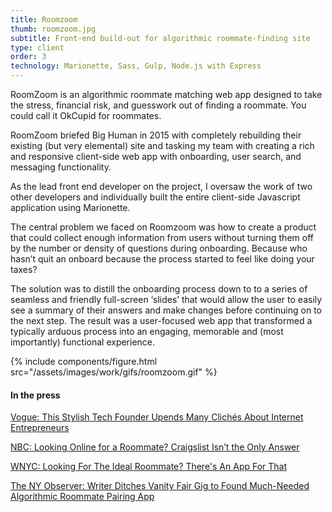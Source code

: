 ```yaml
---
title: Roomzoom
thumb: roomzoom.jpg
subtitle: Front-end build-out for algorithmic roommate-finding site
type: client
order: 3
technology: Marionette, Sass, Gulp, Node.js with Express
---
```

RoomZoom is an algorithmic roommate matching web app designed to take the stress, financial risk, and guesswork out of finding a roommate. You could call it OkCupid for roommates.

RoomZoom briefed Big Human in 2015 with completely rebuilding their existing (but very elemental) site and tasking my team with creating a rich and responsive client-side web app with onboarding, user search, and messaging functionality.

As the lead front end developer on the project, I oversaw the work of two other developers and individually built the entire client-side Javascript application using Marionette.

The central problem we faced on Roomzoom was how to create a product that could collect enough information from users without turning them off by the number or density of questions during onboarding. Because who hasn’t quit an onboard because the process started to feel like doing your taxes?

The solution was to distill the onboarding process down to to a series of seamless and friendly full-screen ‘slides’ that would allow the user to easily see a summary of their answers and make changes before continuing on to the next step. The result was a user-focused web app that transformed a typically arduous process into an engaging, memorable and (most importantly) functional experience.

{% include components/figure.html src="/assets/images/work/gifs/roomzoom.gif" %}

#### In the press

[Vogue: This Stylish Tech Founder Upends Many Clichés About Internet Entrepreneurs](http://www.vogue.com/article/work-wardrobe-dress-code-silicon-valley-roomzoom-inventor-elien-becque)

[NBC: Looking Online for a Roommate? Craigslist Isn’t the Only Answer](http://www.nbcnews.com/tech/social-media/need-roommate-craigslist-isnt-only-answer-n376981)

[WNYC: Looking For The Ideal Roommate? There's An App For That](http://www.wnyc.org/story/looking-ideal-roomate-theres-app/)

[The NY Observer: Writer Ditches Vanity Fair Gig to Found Much-Needed Algorithmic Roommate Pairing App](http://observer.com/2015/06/writer-ditches-vanity-fair-gig-to-found-much-needed-algorithmic-roommate-pairing-app/)
